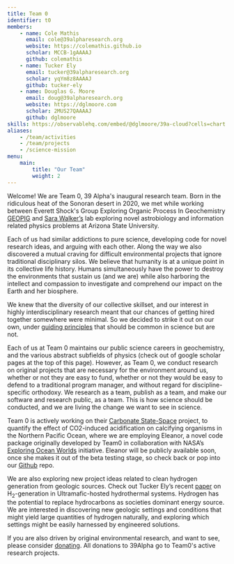 ```yaml
---
title: Team 0
identifier: t0
members:
    - name: Cole Mathis
      email: cole@39alpharesearch.org
      website: https://colemathis.github.io
      scholar: MCCB-1gAAAAJ
      github: colemathis
    - name: Tucker Ely
      email: tucker@39alpharesearch.org
      scholar: yqYm8z8AAAAJ
      github: tucker-ely
    - name: Douglas G. Moore
      email: doug@39alpharesearch.org
      website: https://dglmoore.com
      scholar: 2MUS27QAAAAJ
      github: dglmoore
skills: https://observablehq.com/embed/@dglmoore/39a-cloud?cells=chart
aliases:
    - /team/activities
    - /team/projects
    - /science-mission
menu:
    main:
        title: "Our Team"
        weight: 2
---
```


Welcome! We are Team 0, 39 Alpha's inaugural research team. Born in the ridiculous heat of the Sonoran desert in 2020, we met while working between Everett Shock's Group Exploring Organic Process In Geochemistry [GEOPIG](https://search.asu.edu/profile/388445) and [Sara Walker’s](https://search.asu.edu/profile/1731899) lab exploring novel astrobiology and information related physics problems at Arizona State University.

Each of us had similar addictions to pure science, developing code for novel research ideas, and arguing with each other. Along the way we also discovered a mutual craving for difficult environmental projects that ignore traditional disciplinary silos. We believe that humanity is at a unique point in its collective life history.  Humans simultaneously have the power to destroy the environments that sustain us (and we are) while also harboring the intellect and compassion to investigate and comprehend our impact on the Earth and her biosphere.

We knew that the diversity of our collective skillset, and our interest in highly interdisciplinary research meant that our chances of getting hired together somewhere were minimal. So we decided to strike it out on our own, under [guiding principles]() that should be common in science but are not.

Each of us at Team 0 maintains our public science careers in geochemistry, and the various abstract subfields of physics (check out of google scholar pages at the top of this page). However, as Team 0, we conduct research on original projects that are necessary for the environment around us, whether or not they are easy to fund, whether or not they would be easy to defend to a traditional program manager, and without regard for discipline-specific orthodoxy. We research as a team, publish as a team, and make our software and research public, as a team.  This is how science should be conducted, and we are living the change we want to see in science. 

Team 0 is actively working on their [Carbonate State-Space](/link) project, to quantify the effect of CO2-induced acidification on calcifying organisms in the Northern Pacific Ocean, where we are employing Eleanor, a novel code package originally developed by Team0 in collaboration with NASA’s [Exploring Ocean Worlds](https://oceanworlds.whoi.edu/projects/exploring-ocean-worlds-exow/) initiative. Eleanor will be publicly available soon, once she makes it out of the beta testing stage, so check back or pop into our [Github](https://github.com/39alpha) repo.  

We are also exploring new project ideas related to clean hydrogen generation from geologic sources. Check out Tucker Ely’s recent [paper](https://agupubs.onlinelibrary.wiley.com/doi/full/10.1029/2022GC010658) on H<sub>2</sub>-generation in Ultramafic-hosted hydrothermal systems. Hydrogen has the potential to replace hydrocarbons as societies dominant energy source. We are interested in discovering new geologic settings and conditions that might yield large quantities of hydrogen naturally, and exploring which settings might be easily harnessed by engineered solutions.

If you are also driven by original environmental research, and want to see, please consider [donating](). All donations to 39Alpha go to Team0's active research projects.

 
